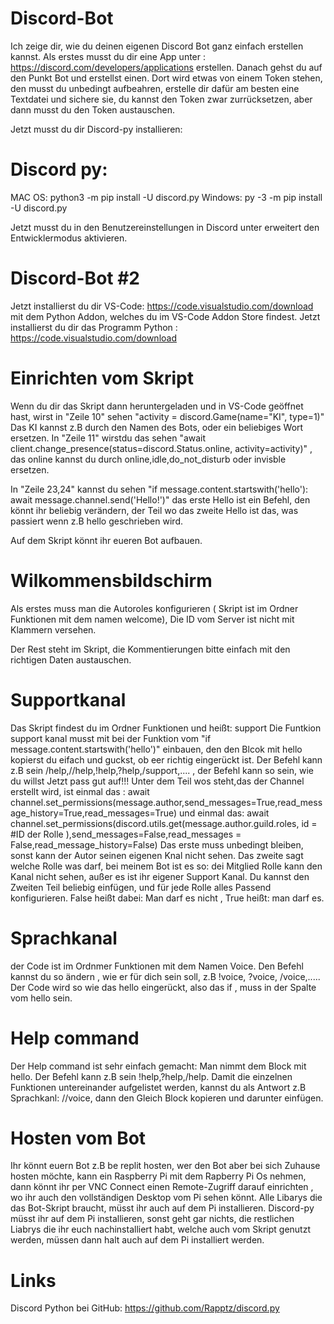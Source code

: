 # Discord-Bot
Ich zeige dir, wie du deinen eigenen Discord Bot ganz einfach erstellen kannst. 
Als erstes musst du dir eine App unter : https://discord.com/developers/applications erstellen.
Danach gehst du auf den Punkt Bot und erstellst einen.
Dort wird etwas von einem Token stehen, den musst du unbedingt aufbeahren, erstelle dir dafür am besten eine Textdatei und sichere sie, du kannst den Token zwar zurrücksetzen, aber dann musst du den Token austauschen. 

Jetzt musst du dir Discord-py installieren: 

# Discord py:
MAC OS:
python3 -m pip install -U discord.py
Windows:
py -3 -m pip install -U discord.py

Jetzt musst du in den Benutzereinstellungen in Discord unter erweitert den Entwicklermodus aktivieren.

# Discord-Bot #2
Jetzt installierst du dir VS-Code: https://code.visualstudio.com/download mit dem Python Addon, welches du im VS-Code Addon Store findest.
Jetzt installierst du dir das Programm Python : https://code.visualstudio.com/download


# Einrichten vom Skript
Wenn du dir das Skript dann heruntergeladen und in VS-Code geöffnet hast, wirst in "Zeile 10" sehen "activity = discord.Game(name="KI", type=1)" 
Das KI kannst z.B durch den Namen des Bots, oder ein beliebiges Wort ersetzen.
In "Zeile 11" wirstdu das sehen "await client.change_presence(status=discord.Status.online, activity=activity)" , das online kannst du durch online,idle,do_not_disturb oder invisble ersetzen.

In "Zeile 23,24" kannst du sehen "if message.content.startswith('hello'): await message.channel.send('Hello!')" das erste Hello ist ein Befehl, den könnt ihr beliebig verändern, der Teil wo das zweite Hello ist das, was passiert wenn z.B hello geschrieben wird.

Auf dem Skript könnt ihr eueren Bot aufbauen.

# Wilkommensbildschirm
Als erstes muss man die Autoroles konfigurieren ( Skript ist im Ordner Funktionen mit dem namen welcome), Die ID vom Server ist nicht mit Klammern versehen.

Der Rest steht im Skript, die Kommentierungen bitte einfach mit den richtigen Daten austauschen. 

# Supportkanal
Das Skript findest du im Ordner Funktionen und heißt: support
Die Funtkion support kanal musst mit bei der Funktion vom "if message.content.startswith('hello')" einbauen, den den Blcok mit hello kopierst du eifach und guckst, ob eer richtig eingerückt ist.
Der Befehl kann z.B sein /help,//help,!help,?help,/support,.... , der Befehl kann so sein, wie du willst
Jetzt pass gut auf!!!
Unter dem Teil wos steht,das der Channel erstellt wird, ist einmal das :  await channel.set_permissions(message.author,send_messages=True,read_message_history=True,read_messages=True) und einmal das: 
await channel.set_permissions(discord.utils.get(message.author.guild.roles, id = #ID der Rolle ),send_messages=False,read_messages = False,read_message_history=False) 
Das erste muss unbedingt bleiben, sonst kann der Autor seinen eigenen Knal nicht sehen.
Das zweite sagt welche Rolle was darf, bei meinem Bot ist es so: dei Mitglied Rolle kann den Kanal nicht sehen, außer es ist ihr eigener Support Kanal.
Du kannst den Zweiten Teil beliebig einfügen, und für jede Rolle alles Passend konfigurieren.
False heißt dabei: Man darf es nicht , True heißt: man darf es.

# Sprachkanal
der Code ist im Ordnmer Funktionen mit dem Namen Voice.
Den Befehl kannst du so ändern , wie er für dich sein soll, z.B !voice, ?voice, /voice,.....
Der Code wird so wie das hello eingerückt, also das if , muss in der Spalte vom hello sein.


# Help command
Der Help command ist sehr einfach gemacht:
Man nimmt dem Block mit hello.
Der Befehl kann z.B sein !help,?help,/help.
Damit die einzelnen Funktionen untereinander aufgelistet werden, kannst du als Antwort z.B Sprachkanl: //voice, dann den Gleich Block kopieren und darunter einfügen.

# Hosten vom Bot
Ihr könnt euern Bot z.B be replit hosten, wer den Bot aber bei sich Zuhause hosten möchte, kann ein Raspberry Pi mit dem Rapberry Pi Os nehmen, dann könnt ihr per VNC Connect einen Remote-Zugriff darauf einrichten , wo ihr auch den vollständigen Desktop vom Pi sehen könnt.
Alle Libarys die das Bot-Skript braucht, müsst ihr auch auf dem Pi installieren.
Discord-py müsst ihr auf dem Pi installieren, sonst geht gar nichts, die restlichen Liabrys die ihr euch nachinstalliert habt, welche auch vom Skript genutzt werden, müssen dann halt auch auf dem Pi installiert werden.



# Links
Discord Python bei GitHub: https://github.com/Rapptz/discord.py
                                  

